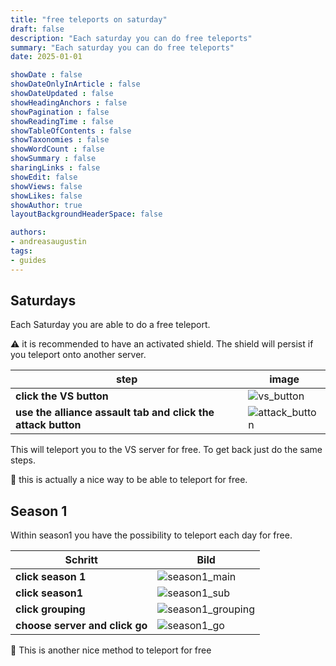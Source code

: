 ```yaml
---
title: "free teleports on saturday"
draft: false
description: "Each saturday you can do free teleports"
summary: "Each saturday you can do free teleports"
date: 2025-01-01

showDate : false
showDateOnlyInArticle : false
showDateUpdated : false
showHeadingAnchors : false
showPagination : false
showReadingTime : false
showTableOfContents : false
showTaxonomies : false
showWordCount : false
showSummary : false
sharingLinks : false
showEdit: false
showViews: false
showLikes: false
showAuthor: true
layoutBackgroundHeaderSpace: false

authors:
- andreasaugustin
tags:
- guides
---
```


## Saturdays

Each Saturday you are able to do a free teleport.

:warning: it is recommended to have an activated shield. The shield will persist if you teleport onto another server.

| step | image |
| ---- | ----- |
| **click the VS button** | ![vs_button](vs_button.png) |
| **use the alliance assault tab and click the attack button** | ![attack_button](attack_button.png) |

This will teleport you to the VS server for free. To get back just do the same steps.

:ninja: this is actually a nice way to be able to teleport for free.

## Season 1

Within season1 you have the possibility to teleport each day for free.

| Schritt | Bild |
| ------- | ---- |
| **click season 1** | ![season1_main](season1_main.png) |
| **click season1** | ![season1_sub](season1_sub.png) |
| **click grouping** | ![season1_grouping](season1_grouping.png) |
| **choose server and click go**| ![season1_go](season1_go.png) |

:ninja: This is another nice method to teleport for free
